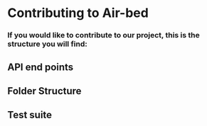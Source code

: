 # Contributing to Air-bed

### If you would like to contribute to our project, this is the structure you will find:

## API end points

## Folder Structure

## Test suite
